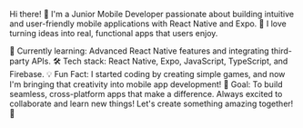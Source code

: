 Hi there! 👋
I'm a Junior Mobile Developer passionate about building intuitive and user-friendly mobile applications with React Native and Expo. 🚀 I love turning ideas into real, functional apps that users enjoy.

🌱 Currently learning: Advanced React Native features and integrating third-party APIs.
🛠 Tech stack: React Native, Expo, JavaScript, TypeScript, and Firebase.
💡 Fun Fact: I started coding by creating simple games, and now I'm bringing that creativity into mobile app development!
🎯 Goal: To build seamless, cross-platform apps that make a difference.
Always excited to collaborate and learn new things! Let's create something amazing together! 🌟

<!---
kakapromaster/kakapromaster is a ✨ special ✨ repository because its `README.md` (this file) appears on your GitHub profile.
You can click the Preview link to take a look at your changes.
--->
